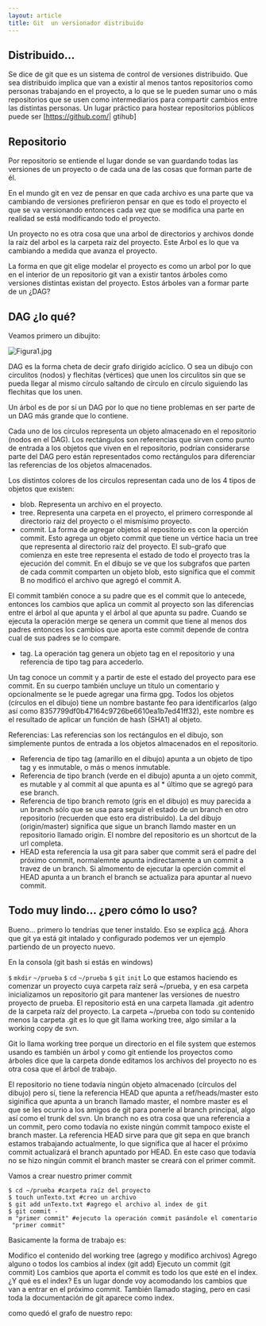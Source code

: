 ```yaml
---
layout: article
title: Git  un versionador distribuido
---
```


Distribuido...
--------------

Se dice de git que es un sistema de control de versiones distribuido. Que sea distribuido implica que van a existir al menos tantos repositorios como personas trabajando en el proyecto, a lo que se le pueden sumar uno o más repositorios que se usen como intermediarios para compartir cambios entre las distintas personas. Un lugar práctico para hostear repositorios públicos puede ser \[<https://github.com/>| gtihub\]

Repositorio
-----------

Por repositorio se entiende el lugar donde se van guardando todas las versiones de un proyecto o de cada una de las cosas que forman parte de él.

En el mundo git en vez de pensar en que cada archivo es una parte que va cambiando de versiones prefirieron pensar en que es todo el proyecto el que se va versionando entonces cada vez que se modifica una parte en realidad se está modificando todo el proyecto.

Un proyecto no es otra cosa que una arbol de directorios y archivos donde la raíz del arbol es la carpeta raíz del proyecto. Este Arbol es lo que va cambiando a medida que avanza el proyecto.

La forma en que git elige modelar el proyecto es como un arbol por lo que en el interior de un repositorio git van a existir tantos árboles como versiones distintas existan del proyecto. Estos árboles van a formar parte de un ¿DAG?

DAG ¿lo qué?
------------

Veamos primero un dibujito:

![](Figura1.jpg "Figura1.jpg")

DAG es la forma cheta de decir grafo dirigido acíclico. O sea un dibujo con circulitos (nodos) y flechitas (vértices) que unen los circulitos sin que se pueda llegar al mismo círculo saltando de círculo en círculo siguiendo las flechitas que los unen.

Un árbol es de por sí un DAG por lo que no tiene problemas en ser parte de un DAG más grande que lo contiene.

Cada uno de los círculos representa un objeto almacenado en el repositorio (nodos en el DAG). Los rectángulos son referencias que sirven como punto de entrada a los objetos que viven en el repositorio, podrían considerarse parte del DAG pero están representados como rectángulos para diferenciar las referencias de los objetos almacenados.

Los distintos colores de los circulos representan cada uno de los 4 tipos de objetos que existen:

-   blob. Representa un archivo en el proyecto.
-   tree. Representa una carpeta en el proyecto, el primero corresponde al directorio raiz del proyecto o el mismísimo proyecto.
-   commit. La forma de agregar objetos al repositorio es con la operción commit. Esto agrega un objeto commit que tiene un vértice hacia un tree que representa al directorio raíz del proyecto. El sub-grafo que comienza en este tree representa el estado de todo el proyecto tras la ejecución del commit. En el dibujo se ve que los subgrafos que parten de cada commit comparten un objeto blob, esto significa que el commit B no modificó el archivo que agregó el commit A.

El commit también conoce a su padre que es el commit que lo antecede, entonces los cambios que aplica un commit al proyecto son las diferencias entre el árbol al que apunta y el árbol al que apunta su padre. Cuando se ejecuta la operación merge se qenera un commit que tiene al menos dos padres entonces los cambios que aporta este commit depende de contra cual de sus padres se lo compare.

-   tag. La operación tag genera un objeto tag en el repositorio y una referencia de tipo tag para accederlo.

Un tag conoce un commit y a partir de este el estado del proyecto para ese commit. En su cuerpo también uncluye un título un comentario y opcionalmente se le puede agregar una firma gpg. Todos los objetos (círculos en el dibujo) tiene un nombre bastante feo para identificarlos (algo así como 8357799df0b47164c9726be6610ea1b7ed41ff32), este nombre es el resultado de aplicar un función de hash (SHA1) al objeto.

Referencias: Las referencias son los rectángulos en el dibujo, son simplemente puntos de entrada a los objetos almacenados en el repositorio.

-   Referencia de tipo tag (amarillo en el dibujo) apunta a un objeto de tipo tag y es inmutable, o más o menos inmutable.
-   Referencia de tipo branch (verde en el dibujo) apunta a un ojeto commit, es mutable y al commit al que apunta es al \* último que se agregó para ese branch.
-   Referencia de tipo branch remoto (gris en el dibujo) es muy parecida a un branch sólo que se usa para seguir el estado de un branch en otro repositorio (recuerden que esto era distribuido). La del dibujo (origin/master) significa que sigue un branch llamdo master en un repositorio llamado origin. El nombre del repositorio es un shortcut de la url completa.
-   HEAD esta referencia la usa git para saber que commit será el padre del próximo commit, normalemnte apunta indirectamente a un commit a travez de un branch. Si almomento de ejecutar la operción commit el HEAD apunta a un branch el branch se actualiza para apuntar al nuevo commit.

Todo muy lindo... ¿pero cómo lo uso?
------------------------------------

Bueno... primero lo tendrías que tener instaldo. Eso se explica [ acá](instalando-git.html). Ahora que git ya está git intalado y configurado podemos ver un ejemplo partiendo de un proyecto nuevo.

En la consola (git bash si estás en windows)

`$` `mkdir` `~/prueba` `$` `cd` `~/prueba` `$` `git` `init` Lo que estamos haciendo es comenzar un proyecto cuya carpeta raíz será ~/prueba, y en esa carpeta inicializamos un repositorio git para mantener las versiones de nuestro proyecto de prueba. El repositorio está en una carpeta llamada .git adentro de la carpeta raíz del proyecto. La carpeta ~/prueba con todo su contenido menos la carpeta .git es lo que git llama working tree, algo similar a la working copy de svn.

Git lo llama working tree porque un directorio en el file system que estemos usando es también un árbol y como git entiende los proyectos como árboles dice que la carpeta donde editamos los archivos del proyecto no es otra cosa que el árbol de trabajo.

El repositorio no tiene todavía ningún objeto almacenado (círculos del dibujo) pero sí, tiene la referencia HEAD que apunta a ref/heads/master esto siginifica que apunta a un branch llamado master, el nombre master es el que se les ocurrio a los amigos de git para ponerle al branch principal, algo así como el trunk del svn. Un branch no es otra cosa que una referencia a un commit, pero como todavía no existe ningún commit tampoco existe el branch master. La referencia HEAD sirve para que git sepa en que branch estamos trabajando actualmente, lo que significa que al hacer el próximo commit actualizará el branch apuntado por HEAD. En este caso que todavía no se hizo ningún commit el branch master se creará con el primer commit.

Vamos a crear nuestro primer commit

`$ cd ~/prueba #carpeta raíz del proyecto`
`$ touch unTexto.txt #creo un archivo`
`$ git add unTexto.txt #agrego el archivo al index de git`
`$ git commit -m "primer commit" #ejecuto la operación commit pasándole el comentario "primer commit"`

Basicamente la forma de trabajo es:

Modifico el contenido del working tree (agrego y modifico archivos) Agrego alguno o todos los cambios al index (git add) Ejecuto un commit (git commit) Los cambios que aporta el commit es todo los que esté en el index. ¿Y qué es el index? Es un lugar donde voy acomodando los cambios que van a entrar en el próximo commit. También llamado staging, pero en casi toda la documentación de git aparece como index.

como quedó el grafo de nuestro repo:
